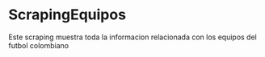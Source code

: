 # ScrapingEquipos
Este scraping muestra toda la informacion relacionada con los equipos del futbol colombiano
